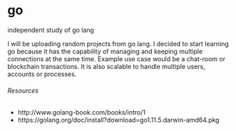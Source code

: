 # go
independent study of go lang

<p>
I will be uploading random projects from go lang.
I decided to start learning go because it has the capability of managing and keeping multiple connections at the same time.
Example use case would be a chat-room or blockchain transactions. It is also scalable to handle multiple users, accounts or processes.
</p>
<h6>Resources</h6>
<ul><li>http://www.golang-book.com/books/intro/1</li>
  <li>https://golang.org/doc/install?download=go1.11.5.darwin-amd64.pkg</li></ul>
